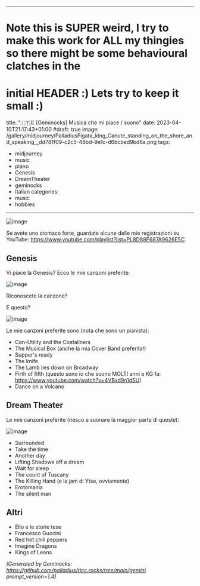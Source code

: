 <!-- Generated by Geminock vVER . cache_key='c0ed38d10f2d6f12f5fc71847a7ee0a8620039c4b3bb9751ef06d189a9a97211-it.yaml' --> 
---
# Note this is SUPER weird, I try to make this work for ALL my thingies so there might be some behavioural clatches in the
# initial HEADER :) Lets try to keep it small :)
title: "🇮🇹♊ [Geminocks] Musica che mi piace / suono"
date: 2023-04-10T21:17:43+01:00
#draft: true
image: /gallery/midjourney/PalladiusFigata_king_Canute_standing_on_the_shore_and_speaking__dd781f09-c2c5-48bd-9e1c-d6bcbed9bd6a.png
tags:
- midjourney
- music
- piano
- Genesis
- DreamTheater
- geminocks
- Italian
categories:
- music
- hobbies
---

![image](/gallery/midjourney/PalladiusFigata_Floor_plan_sketch_watercolor_style_grand_piano_7023fc60-189f-4f02-83dd-b7df0974f25e.png)

Se avete uno stomaco forte, guardate alcune delle mie registrazioni su YouTube: <https://www.youtube.com/playlist?list=PL8D88F687A9626E5C>.

## Genesis

Vi piace la Genesis? Ecco le mie canzoni preferite:

![image](/gallery/midjourney/PalladiusFigata_king_Canute_standing_on_the_shore_and_speaking__dd781f09-c2c5-48bd-9e1c-d6bcbed9bd6a.png)

Riconoscete la canzone?

E questo?

![image](/gallery/midjourney/PalladiusFigata_a_beautiful_white_lamb_lies_down_Broadway_New_Y_10a1c643-4ca8-4c40-96fb-9cb3465f73bc.png)

Le mie canzoni preferite sono (nota che sono un pianista):

* Can-Utility and the Costaliners
* The Musical Box (anche la mia Cover Band preferita!)
* Supper's ready
* The knife
* The Lamb lies down on Broadway
* Firth of fifth (questo sono io che suono MOLTI anni e KG fa: <https://www.youtube.com/watch?v=4VBxd9n1dSU>)
* Dance on a Volcano

## Dream Theater

Le mie canzoni preferite (riesco a suonare la maggior parte di queste):

![image](/gallery/midjourney/JPetrucci%20painting.png)

* Surrounded
* Take the time
* Another day
* Lifting Shadows off a dream
* Wait for sleep
* The count of Tuscany
* The Killing Hand (e la jam di Ytse, ovviamente)
* Erotomania
* The silent man

## Altri

* Elio e le storie tese
* Francesco Guccini
* Red hot chili peppers
* Imagine Dragons
* Kings of Leons


*(Generated by Geminocks: https://github.com/palladius/ricc.rocks/tree/main/gemini prompt_version=1.4)*